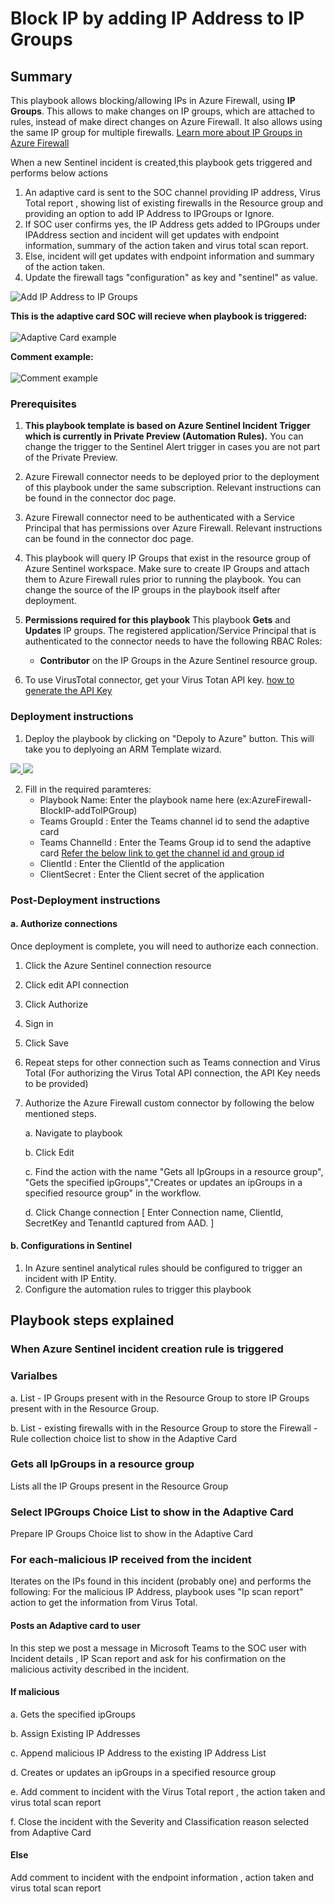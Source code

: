 # Block IP by adding IP Address to IP Groups

 ## Summary

This playbook allows blocking/allowing IPs in Azure Firewall, using **IP Groups**. This allows to make changes on IP groups, which are attached to rules, instead of make direct changes on Azure Firewall. It also allows using the same IP group for multiple firewalls.
[Learn more about IP Groups in Azure Firewall](https://docs.microsoft.com/azure/firewall/ip-groups)

When a new Sentinel incident is created,this playbook gets triggered and performs below actions
1.  An adaptive card is sent to the SOC channel providing IP address, Virus Total report , showing list of existing firewalls in the Resource group and providing an option to add IP Address to IPGroups or Ignore.
2. If SOC user confirms yes, the IP Address gets added to IPGroups under IPAddress section and incident will get updates with endpoint information, summary of the action taken and virus total scan report.
3. Else, incident will get updates with endpoint information and summary of the action taken. 
4. Update the firewall tags "configuration" as key and "sentinel" as value.

![Add IP Address to IP Groups](./designerScreenshot.PNG)<br>

**This is the adaptive card SOC will recieve when playbook is triggered:**<br><br>
![Adaptive Card example](./IPGroupsAdaptiveCard.png)

**Comment example:**<br><br>
![Comment example](./Incident_Comment.png)


### Prerequisites 

1. **This playbook template is based on Azure Sentinel Incident Trigger which is currently in Private Preview (Automation Rules).** You can change the trigger to the Sentinel Alert trigger in cases you are not part of the Private Preview.
1. Azure Firewall connector needs to be deployed prior to the deployment of this playbook under the same subscription. Relevant instructions can be found in the connector doc page.
1. Azure Firewall connector need to be authenticated with a Service Principal that has permissions over Azure Firewall. Relevant instructions can be found in the connector doc page.
1. This playbook will query IP Groups that exist in the resource group of Azure Sentinel workspace. Make sure to create IP Groups and attach them to Azure Firewall rules prior to running the playbook. You can change the source of the IP groups in the playbook itself after deployment.
1. **Permissions required for this playbook** 
This playbook **Gets** and **Updates** IP groups. The registered application/Service Principal that is authenticated to the connector needs to have the following RBAC Roles:

	* **Contributor** on the IP Groups in the Azure Sentinel resource group.

1. To use VirusTotal connector, get your Virus Totan API key. [ how to generate the API Key](https://developers.virustotal.com/v3.0/reference#getting-started)


### Deployment instructions 
1. Deploy the playbook by clicking on "Depoly to Azure" button. This will take you to deplyoing an ARM Template wizard.

<a href="https://portal.azure.com/#create/Microsoft.Template/uri/https%3A%2F%2Fraw.githubusercontent.com%2FAzure%2FAzure-Sentinel%2Fmaster%2FPlaybooks%2FAzureFirewall%2FAzureFirewall-BlockIP-addToIPGroup%2Fazuredeploy.json" target="_blank">
    <img src="https://aka.ms/deploytoazurebutton"/>
</a>

<a href="https://portal.azure.us/#create/Microsoft.Template/uri/https%3A%2F%2Fraw.githubusercontent.com%2FAzure%2FAzure-Sentinel%2Fmaster%2FPlaybooks%2FAzureFirewall%2FAzureFirewall-BlockIP-addToIPGroup%2Fazuredeploy.json" target="_blank">
   <img src="https://raw.githubusercontent.com/Azure/azure-quickstart-templates/master/1-CONTRIBUTION-GUIDE/images/deploytoazuregov.png"/>    
</a>


2. Fill in the required paramteres:
    * Playbook Name: Enter the playbook name here (ex:AzureFirewall-BlockIP-addToIPGroup)
    * Teams GroupId : Enter the Teams channel id to send the adaptive card
    * Teams ChannelId : Enter the Teams Group id to send the adaptive card
    [Refer the below link to get the channel id and group id](https://docs.microsoft.com/powershell/module/teams/get-teamchannel?view=teams-ps)
    * ClientId : Enter the ClientId of the application
    * ClientSecret : Enter the Client secret of the application

### Post-Deployment instructions 
#### a. Authorize connections
Once deployment is complete, you will need to authorize each connection.
1.	Click the Azure Sentinel connection resource
2.	Click edit API connection
3.	Click Authorize
4.	Sign in
5.	Click Save
6.	Repeat steps for other connection such as Teams connection and Virus Total (For authorizing the Virus Total API connection, the API Key needs to be provided)
7.  Authorize the Azure Firewall custom connector by following the below mentioned steps.

	 a. Navigate to playbook

     b. Click Edit

     c. Find the action with the name "Gets all IpGroups in a resource group", "Gets the specified ipGroups","Creates or updates an ipGroups in a specified resource group" in the workflow.
        
     d. Click Change connection [ Enter Connection name, ClientId, SecretKey and TenantId captured from AAD. ]

#### b. Configurations in Sentinel
1. In Azure sentinel analytical rules should be configured to trigger an incident with IP Entity.
2. Configure the automation rules to trigger this playbook


## Playbook steps explained
### When Azure Sentinel incident creation rule is triggered

### Varialbes 

   a. List - IP Groups present with in the Resource Group to store IP Groups present with in the Resource Group.

   b. List - existing firewalls with in the Resource Group to store the Firewall - Rule collection choice list to show in the Adaptive Card

### Gets all IpGroups in a resource group
Lists all the IP Groups present in the Resource Group

### Select IPGroups Choice List to show in the Adaptive Card
Prepare IP Groups Choice list to show in the Adaptive Card

### For each-malicious IP received from the incident
Iterates on the IPs found in this incident (probably one) and performs the following:
For the malicious IP Address, playbook uses "Ip scan report" action to get the information from Virus Total.
#### Posts an Adaptive card to  user 
In this step we post a message in Microsoft Teams to the SOC user with Incident details , IP Scan report and ask for his confirmation on the malicious activity described in the incident.

#### If malicious

 a. Gets the specified ipGroups

 b. Assign Existing IP Addresses

 c. Append malicious IP Address to the existing IP Address List

 d. Creates or updates an ipGroups in a specified resource group

 e. Add comment to incident with the Virus Total report , the action taken and virus total scan report

 f. Close the incident with the Severity and Classification reason selected from Adaptive Card

#### Else
 Add comment to incident with the endpoint information , action taken and virus total scan report

